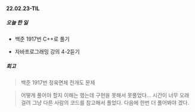 #### 22.02.23-TIL

##### 오늘 한 일

- 백준 1917번 C++로 풀기 

- 자바프로그래밍 강의 4-2듣기

  

##### 회고

> 백준 1917번 정육면체 전개도 문제

> 어떻게 풀어야 할지 이해는 했는데 구현을 못해서 못풀었다... 시간이 너무 오래 걸려 그냥 다른 사람의 코드를 참고해서 풀었다. 다음에 한번 더 풀어봐야 겠다.
